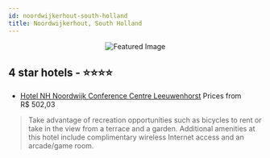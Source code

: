 ```yaml
---
id: noordwijkerhout-south-holland
title: Noordwijkerhout, South Holland
---
```


<center><img src="https://i.travelapi.com/hotels/1000000/520000/519400/519380/2bcdc300_z.jpg" alt="Featured Image" /></center>


##  4 star hotels - ⭐️⭐️⭐️⭐️

-    [Hotel NH Noordwijk Conference Centre Leeuwenhorst](https://us.hurb.com/hotels/noordwijkerhout/hotel-nh-noordwijk-conference-centre-leeuwenhorst-JNP-JP031168?cmp=18055) Prices from R$ 502,03
   > Take advantage of recreation opportunities such as bicycles to rent or take in the view from a terrace and a garden. Additional amenities at this hotel include complimentary wireless Internet access and an arcade/game room.
